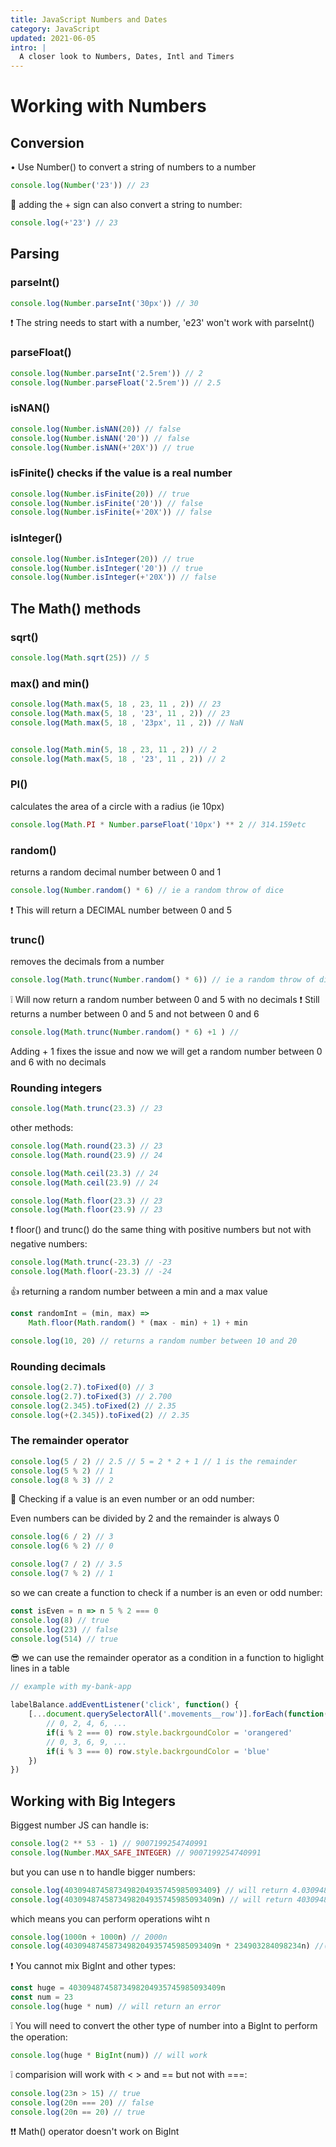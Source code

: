 ```yaml
---
title: JavaScript Numbers and Dates 
category: JavaScript
updated: 2021-06-05
intro: |
  A closer look to Numbers, Dates, Intl and Timers
---
```


# Working with Numbers

## Conversion

• Use Number() to convert a string of numbers to a number

```js
console.log(Number('23')) // 23
```

🤫 adding the + sign can also convert a string to number:

```js
console.log(+'23') // 23
```

## Parsing

### parseInt()

```js
console.log(Number.parseInt('30px')) // 30
```

❗ The string needs to start with a number, 'e23' won't work with parseInt()


### parseFloat()

```js
console.log(Number.parseInt('2.5rem')) // 2
console.log(Number.parseFloat('2.5rem')) // 2.5
```


### isNAN()

```js
console.log(Number.isNAN(20)) // false
console.log(Number.isNAN('20')) // false
console.log(Number.isNAN(+'20X')) // true
```

### isFinite() checks if the value is a real number

```js
console.log(Number.isFinite(20)) // true
console.log(Number.isFinite('20')) // false
console.log(Number.isFinite(+'20X')) // false
```

### isInteger() 

```js
console.log(Number.isInteger(20)) // true
console.log(Number.isInteger('20')) // true
console.log(Number.isInteger(+'20X')) // false
```

## The Math() methods

### sqrt()

```js
console.log(Math.sqrt(25)) // 5
```

### max() and min()

```js
console.log(Math.max(5, 18 , 23, 11 , 2)) // 23
console.log(Math.max(5, 18 , '23', 11 , 2)) // 23
console.log(Math.max(5, 18 , '23px', 11 , 2)) // NaN


console.log(Math.min(5, 18 , 23, 11 , 2)) // 2
console.log(Math.max(5, 18 , '23', 11 , 2)) // 2
```

### PI() 

calculates the area of a circle with a radius (ie 10px)

```js
console.log(Math.PI * Number.parseFloat('10px') ** 2 // 314.159etc
```

### random() 

returns a random decimal number between 0 and 1

```js
console.log(Number.random() * 6) // ie a random throw of dice
```

❗ This will return a DECIMAL number between 0 and 5


### trunc() 

removes the decimals from a number

```js
console.log(Math.trunc(Number.random() * 6)) // ie a random throw of dice
```

❕ Will now return a random number between 0 and 5 with no decimals
❗ Still returns a number between 0 and 5 and not between 0 and 6

```js
console.log(Math.trunc(Number.random() * 6) +1 ) // 
```

Adding + 1 fixes the issue and now we will get a random number between 0 and 6 with no decimals


### Rounding integers

```js
console.log(Math.trunc(23.3) // 23
```

other methods:

```js
console.log(Math.round(23.3) // 23
console.log(Math.round(23.9) // 24

console.log(Math.ceil(23.3) // 24
console.log(Math.ceil(23.9) // 24

console.log(Math.floor(23.3) // 23
console.log(Math.floor(23.9) // 23
```

❗ floor() and trunc() do the same thing with positive numbers but not with negative numbers:

```js
console.log(Math.trunc(-23.3) // -23
console.log(Math.floor(-23.3) // -24
```

👍 returning a random number between a min and a max value

```js
const randomInt = (min, max) =>
    Math.floor(Math.random() * (max - min) + 1) + min

console.log(10, 20) // returns a random number between 10 and 20 
```

### Rounding decimals

```js
console.log(2.7).toFixed(0) // 3
console.log(2.7).toFixed(3) // 2.700
console.log(2.345).toFixed(2) // 2.35
console.log(+(2.345)).toFixed(2) // 2.35
```


### The remainder operator

```js
console.log(5 / 2) // 2.5 // 5 = 2 * 2 + 1 // 1 is the remainder
console.log(5 % 2) // 1
console.log(8 % 3) // 2
```

🤫 Checking if a value is an even number or an odd number:

Even numbers can be divided by 2 and the remainder is always 0

```js
console.log(6 / 2) // 3 
console.log(6 % 2) // 0

console.log(7 / 2) // 3.5 
console.log(7 % 2) // 1
```

so we can create a function to check if a number is an even or odd number:

```js
const isEven = n => n 5 % 2 === 0
console.log(8) // true
console.log(23) // false
console.log(514) // true
```

😎 we can use the remainder operator as a condition in a function to higlight lines in a table 

```js
// example with my-bank-app

labelBalance.addEventListener('click', function() {
    [...document.querySelectorAll('.movements__row')].forEach(function(row, i) {
        // 0, 2, 4, 6, ...
        if(i % 2 === 0) row.style.backrgoundColor = 'orangered'
        // 0, 3, 6, 9, ...
        if(i % 3 === 0) row.style.backrgoundColor = 'blue'
    })
})
```

## Working with Big Integers

Biggest number JS can handle is:

```js 
console.log(2 ** 53 - 1) // 9007199254740991
console.log(Number.MAX_SAFE_INTEGER) // 9007199254740991
```

but you can use n to handle bigger numbers:

```js
console.log(4030948745873498204935745985093409) // will return 4.0309487458734
console.log(4030948745873498204935745985093409n) // will return 4030948745873498204935745985093409
```

which means you can perform operations wiht n

```js
console.log(1000n + 1000n) // 2000n
console.log(4030948745873498204935745985093409n * 234903284098234n) //(result)n
```

❗ You cannot mix BigInt and other types:

```js
const huge = 4030948745873498204935745985093409n
const num = 23
console.log(huge * num) // will return an error
```

❕ You will need to convert the other type of number into a BigInt to perform the operation:

```js
console.log(huge * BigInt(num)) // will work
```

❕ comparision will work with < > and == but not with ===:

```js
console.log(23n > 15) // true
console.log(20n === 20) // false
console.log(20n == 20) // true
```

❗❗ Math() operator doesn't work on BigInt

